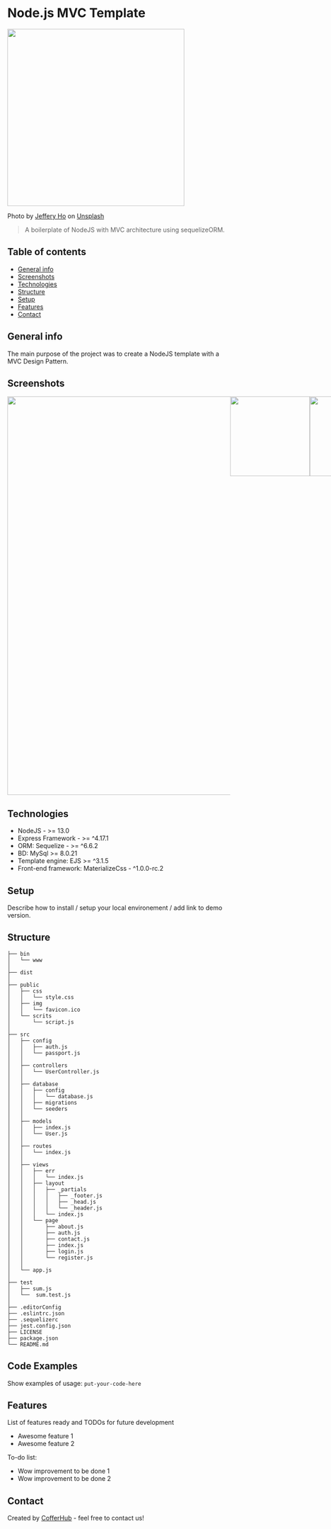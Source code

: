 # Node.js MVC Template

<img src="https://images.unsplash.com/photo-1600051831735-9e0b949949b6?ixlib=rb-1.2.1&ixid=eyJhcHBfaWQiOjEyMDd9&auto=format&fit=crop&w=1267&q=80" width="400px" height="auto" />

<span>Photo by <a href="https://unsplash.com/@jefferyho?utm_source=unsplash&amp;utm_medium=referral&amp;utm_content=creditCopyText">Jeffery Ho</a> on <a href="https://unsplash.com/s/photos/architecture-green?utm_source=unsplash&amp;utm_medium=referral&amp;utm_content=creditCopyText">Unsplash</a></span>

> A boilerplate of NodeJS with MVC architecture using sequelizeORM.

## Table of contents
* [General info](#general-info)
* [Screenshots](#screenshots)
* [Technologies](#technologies)
* [Structure](#structure)
* [Setup](#setup)
* [Features](#features)
* [Contact](#contact)

## General info

The main purpose of the project was to create a NodeJS template with a MVC Design Pattern.

## Screenshots

<div style="display: flex; justify-content: space-between; align-self: center;">
  <img src="./doc/desktop-1.png" width="900px" />
  <img src="./doc/desktop-2.png" width="180px" />
  <img src="./doc/desktop-3.png" width="180px" />
  <img src="./doc/desktop-4.png" width="180px" />
  <img src="./doc/desktop-5.png" width="180px" />
</div>

## Technologies

* NodeJS - >= 13.0
* Express Framework - >= ^4.17.1
* ORM: Sequelize - >= ^6.6.2
* BD: MySql >= 8.0.21
* Template engine: EJS >= ^3.1.5
* Front-end framework: MaterializeCss - ^1.0.0-rc.2

## Setup

Describe how to install / setup your local environement / add link to demo version.

## Structure

```
├── bin
│   └── www
│
├── dist
│
├── public
│   ├── css
│   │   └── style.css
│   ├── img
│   │   └── favicon.ico
│   └── scrits
│       └── script.js
│
├── src
│   ├── config
│   │   ├── auth.js
│   │   └── passport.js
│   │
│   ├── controllers
│   │   └── UserController.js
│   │
│   ├── database
│   │   ├── config
│   │   │   └── database.js
│   │   ├── migrations
│   │   └── seeders
│   │
│   ├── models
│   │   ├── index.js
│   │   └── User.js
│   │
│   ├── routes
│   │   └── index.js
│   │
│   ├── views
│   │   ├── err
│   │   │   └── index.js
│   │   ├── layout
│   │   │   ├── _partials
│   │   │   │   ├── _footer.js
│   │   │   │   ├── _head.js
│   │   │   │   └── _header.js
│   │   │   └── index.js
│   │   └── page
│   │       ├── about.js
│   │       ├── auth.js
│   │       ├── contact.js
│   │       ├── index.js
│   │       ├── login.js
│   │       └── register.js
│   │
│   └── app.js
│
├── test
│   ├── sum.js
│   └──  sum.test.js
│
├── .editorConfig
├── .eslintrc.json
├── .sequelizerc
├── jest.config.json
├── LICENSE
├── package.json
└── README.md
```

## Code Examples
Show examples of usage:
`put-your-code-here`

## Features
List of features ready and TODOs for future development
* Awesome feature 1
* Awesome feature 2

To-do list:
* Wow improvement to be done 1
* Wow improvement to be done 2

## Contact
Created by [CofferHub](https://github.com/CofferHub) - feel free to contact us!
